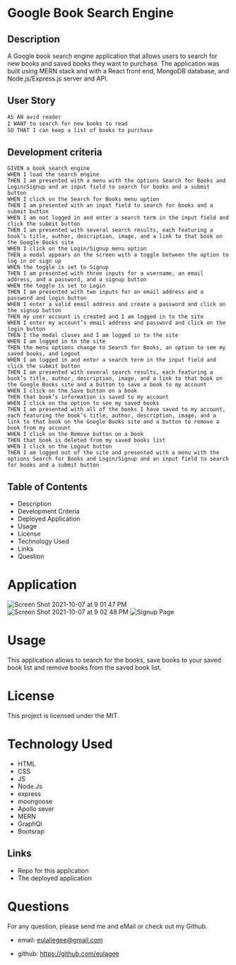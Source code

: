 # Google Book Search Engine

## Description 
A Google book search engine application that allows users to search for new books and saved books they want to purchase. 
The application was built using MERN stack and with a React front end, MongoDB database, and Node.js/Express.js server and API.



## User Story

```md
AS AN avid reader
I WANT to search for new books to read
SO THAT I can keep a list of books to purchase
```

## Development criteria

```
GIVEN a book search engine
WHEN I load the search engine
THEN I am presented with a menu with the options Search for Books and Login/Signup and an input field to search for books and a submit button
WHEN I click on the Search for Books menu option
THEN I am presented with an input field to search for books and a submit button
WHEN I am not logged in and enter a search term in the input field and click the submit button
THEN I am presented with several search results, each featuring a book’s title, author, description, image, and a link to that book on the Google Books site
WHEN I click on the Login/Signup menu option
THEN a modal appears on the screen with a toggle between the option to log in or sign up
WHEN the toggle is set to Signup
THEN I am presented with three inputs for a username, an email address, and a password, and a signup button
WHEN the toggle is set to Login
THEN I am presented with two inputs for an email address and a password and login button
WHEN I enter a valid email address and create a password and click on the signup button
THEN my user account is created and I am logged in to the site
WHEN I enter my account’s email address and password and click on the login button
THEN I the modal closes and I am logged in to the site
WHEN I am logged in to the site
THEN the menu options change to Search for Books, an option to see my saved books, and Logout
WHEN I am logged in and enter a search term in the input field and click the submit button
THEN I am presented with several search results, each featuring a book’s title, author, description, image, and a link to that book on the Google Books site and a button to save a book to my account
WHEN I click on the Save button on a book
THEN that book’s information is saved to my account
WHEN I click on the option to see my saved books
THEN I am presented with all of the books I have saved to my account, each featuring the book’s title, author, description, image, and a link to that book on the Google Books site and a button to remove a book from my account
WHEN I click on the Remove button on a book
THEN that book is deleted from my saved books list
WHEN I click on the Logout button
THEN I am logged out of the site and presented with a menu with the options Search for Books and Login/Signup and an input field to search for books and a submit button  
```

## Table of Contents

* Description
* Development Criteria
* Deployed Application 
* Usage
* License
* Technology Used
* Links 
* Question

# Application
![Screen Shot 2021-10-07 at 9 01 47 PM](https://user-images.githubusercontent.com/45496074/136612097-3a6a65fd-79a1-48c9-922c-21a063e75628.png)
![Screen Shot 2021-10-07 at 9 02 48 PM](https://user-images.githubusercontent.com/45496074/136612112-229e25fd-2054-4b8b-9c6a-3a94ca46403c.png)
![Signup Page](https://user-images.githubusercontent.com/45496074/136612124-30d590c4-7036-47b8-80ab-20ddaf2032e5.png)




# Usage

This application allows to search for the books, save books to your saved book list and remove books from the saved book list.

# License 
This project is licensed under the MIT.

# Technology Used

- HTML
- CSS
- JS
- Node.Js
- express
- moongoose
- Apollo sever
- MERN
- GraphQl
- Bootsrap

## Links

* Repo for this application
* The deployed application

# Questions

For any question, please send me and eMail or check out my Github.

* email: <eulaliegee@gmail.com>

* github: <https://github.com/eulagee>
